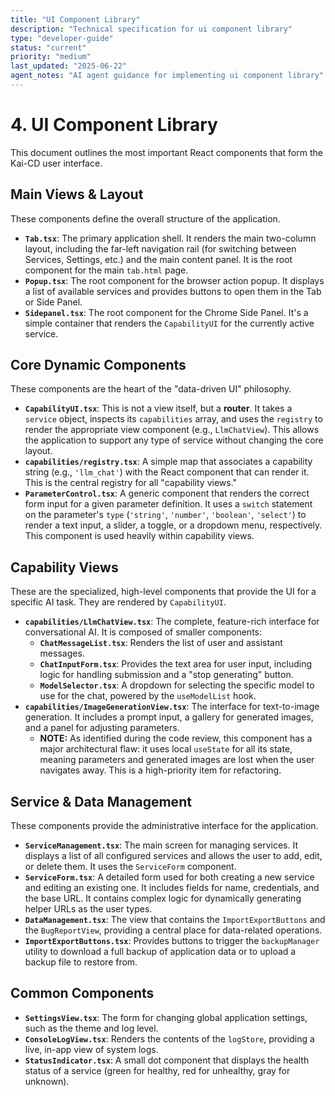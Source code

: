 ```yaml
---
title: "UI Component Library"
description: "Technical specification for ui component library"
type: "developer-guide"
status: "current"
priority: "medium"
last_updated: "2025-06-22"
agent_notes: "AI agent guidance for implementing ui component library"
---
```


# 4. UI Component Library

This document outlines the most important React components that form the Kai-CD user interface.

## Main Views & Layout

These components define the overall structure of the application.

-   **`Tab.tsx`**: The primary application shell. It renders the main two-column layout, including the far-left navigation rail (for switching between Services, Settings, etc.) and the main content panel. It is the root component for the main `tab.html` page.
-   **`Popup.tsx`**: The root component for the browser action popup. It displays a list of available services and provides buttons to open them in the Tab or Side Panel.
-   **`Sidepanel.tsx`**: The root component for the Chrome Side Panel. It's a simple container that renders the `CapabilityUI` for the currently active service.

## Core Dynamic Components

These components are the heart of the "data-driven UI" philosophy.

-   **`CapabilityUI.tsx`**: This is not a view itself, but a **router**. It takes a `service` object, inspects its `capabilities` array, and uses the `registry` to render the appropriate view component (e.g., `LlmChatView`). This allows the application to support any type of service without changing the core layout.
-   **`capabilities/registry.tsx`**: A simple map that associates a capability string (e.g., `'llm_chat'`) with the React component that can render it. This is the central registry for all "capability views."
-   **`ParameterControl.tsx`**: A generic component that renders the correct form input for a given parameter definition. It uses a `switch` statement on the parameter's `type` (`'string'`, `'number'`, `'boolean'`, `'select'`) to render a text input, a slider, a toggle, or a dropdown menu, respectively. This component is used heavily within capability views.

## Capability Views

These are the specialized, high-level components that provide the UI for a specific AI task. They are rendered by `CapabilityUI`.

-   **`capabilities/LlmChatView.tsx`**: The complete, feature-rich interface for conversational AI. It is composed of smaller components:
    -   **`ChatMessageList.tsx`**: Renders the list of user and assistant messages.
    -   **`ChatInputForm.tsx`**: Provides the text area for user input, including logic for handling submission and a "stop generating" button.
    -   **`ModelSelector.tsx`**: A dropdown for selecting the specific model to use for the chat, powered by the `useModelList` hook.
-   **`capabilities/ImageGenerationView.tsx`**: The interface for text-to-image generation. It includes a prompt input, a gallery for generated images, and a panel for adjusting parameters.
    -   **NOTE:** As identified during the code review, this component has a major architectural flaw: it uses local `useState` for all its state, meaning parameters and generated images are lost when the user navigates away. This is a high-priority item for refactoring.

## Service & Data Management

These components provide the administrative interface for the application.

-   **`ServiceManagement.tsx`**: The main screen for managing services. It displays a list of all configured services and allows the user to add, edit, or delete them. It uses the `ServiceForm` component.
-   **`ServiceForm.tsx`**: A detailed form used for both creating a new service and editing an existing one. It includes fields for name, credentials, and the base URL. It contains complex logic for dynamically generating helper URLs as the user types.
-   **`DataManagement.tsx`**: The view that contains the `ImportExportButtons` and the `BugReportView`, providing a central place for data-related operations.
-   **`ImportExportButtons.tsx`**: Provides buttons to trigger the `backupManager` utility to download a full backup of application data or to upload a backup file to restore from.

## Common Components

-   **`SettingsView.tsx`**: The form for changing global application settings, such as the theme and log level.
-   **`ConsoleLogView.tsx`**: Renders the contents of the `logStore`, providing a live, in-app view of system logs.
-   **`StatusIndicator.tsx`**: A small dot component that displays the health status of a service (green for healthy, red for unhealthy, gray for unknown).
